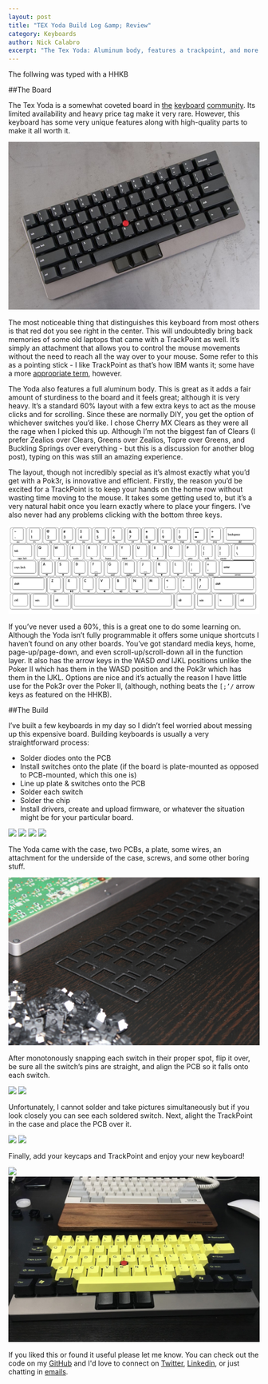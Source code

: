 ```yaml
---
layout: post
title: "TEX Yoda Build Log &amp; Review"
category: Keyboards
author: Nick Calabro
excerpt: "The Tex Yoda: Aluminum body, features a trackpoint, and more."
---
```


<meta name="twitter:card" content="summary" />
<meta name="twitter:site" content="@NickCalabs" />
<meta name="twitter:title" content="{{ page.title }}" />
<meta name="twitter:description" content="Nick Calabro's Blog" />

<div class="message">The follwing was typed with a HHKB</div>

##The Board

The Tex Yoda is a somewhat coveted board in [the](http://reddit.com/r/mechanicalkeyboards) [keyboard](https://geekhack.org/) [community](https://deskthority.net/). Its limited availability and heavy price tag make it very rare. However, this keyboard has some very unique features along with high-quality parts to make it all worth it. 

![](img/Tex/yoda.jpg)

The most noticeable thing that distinguishes this keyboard from most others is that red dot you see right in the center. This will undoubtedly bring back memories of some old laptops that came with a TrackPoint as well. It’s simply an attachment that allows you to control the mouse movements without the need to reach all the way over to your mouse. Some refer to this as a pointing stick - I like TrackPoint as that’s how IBM wants it; some have a more [appropriate term](https://xkcd.com/243/), however.

The Yoda also features a full aluminum body. This is great as it adds a fair amount of sturdiness to the board and it feels great; although it is very heavy. It’s a standard 60% layout with a few extra keys to act as the mouse clicks and for scrolling. Since these are normally DIY, you get the option of whichever switches you’d like. I chose Cherry MX Clears as they were all the rage when I picked this up. Although I’m not the biggest fan of Clears (I prefer Zealios over Clears, Greens over Zealios, Topre over Greens, and Buckling Springs over everything - but this is a discussion for another blog post), typing on this was still an amazing experience. 

The layout, though not incredibly special as it’s almost exactly what you’d get with a Pok3r, is innovative and efficient. Firstly, the reason you’d be excited for a TrackPoint is to keep your hands on the home row without wasting time moving to the mouse. It takes some getting used to, but it’s a very natural habit once you learn exactly where to place your fingers. I’ve also never had any problems clicking with the bottom three keys. 

![](img/Tex/layout.png)

If you’ve never used a 60%, this is a great one to do some learning on. Although the Yoda isn’t fully programmable it offers some unique shortcuts I haven’t found on any other boards. You’ve got standard media keys, home, page-up/page-down, and even scroll-up/scroll-down all in the function layer. It also has the arrow keys in the WASD *and* IJKL positions unlike the Poker II which has them in the WASD position and the Pok3r which has them in the IJKL. Options are nice and it’s actually the reason I have little use for the Pok3r over the Poker II, (although, nothing beats the `[;’/` arrow keys as featured on the HHKB). 

##The Build

I’ve built a few keyboards in my day so I didn’t feel worried about messing up this expensive board. Building keyboards is usually a very straightforward process:

- Solder diodes onto the PCB
- Install switches onto the plate (if the board is plate-mounted as opposed to PCB-mounted, which this one is)
- Line up plate & switches onto the PCB
- Solder each switch
- Solder the chip
- Install drivers, create and upload firmware, or whatever the situation might be for your particular board. 

![](img/Tex/parts.JPG)
![](img/Tex/parts1.JPG)
![](img/Tex/parts3.JPG)
![](img/Tex/parts5.JPG)

The Yoda came with the case, two PCBs, a plate, some wires, an attachment for the underside of the case, screws, and some other boring stuff. 

![](img/Tex/switches.gif)

After monotonously snapping each switch in their proper spot, flip it over, be sure all the switch’s pins are straight, and align the PCB so it falls onto each switch. 

![](img/Tex/upsidedown.JPG)
![](img/Tex/wpcb.JPG)

Unfortunately, I cannot solder and take pictures simultaneously but if you look closely you can see each soldered switch. Next, alight the TrackPoint in the case and place the PCB over it. 

![](img/Tex/soldered.JPG)
![](img/Tex/trackalign.JPG)

Finally, add your keycaps and TrackPoint and enjoy your new keyboard!

![](img/Tex/complete.JPG)
![](img/Tex/texyellow.png)


<div class="message">
  If you liked this or found it useful please let me know. You can check out the code on my <a href="http://github.com/nickcalabs">GitHub</a> and I'd love to connect on <a href="http://twitter.com/nickcalabs">Twitter</a>, <a href="http://linkedin.com/in/nickcalabro">Linkedin</a>, or just chatting in <a href="mailto:calabro.nick@gmail.com">emails</a>.
</div>